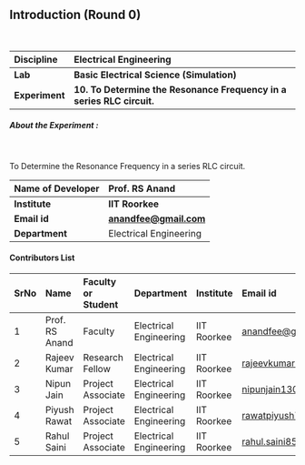 ## Introduction (Round 0)

<br>

<b>Discipline | <b> Electrical Engineering
:--|:--|
<b> Lab | <b> Basic Electrical Science (Simulation)
<b> Experiment|     <b>10. To Determine the Resonance Frequency in a series RLC circuit.

<h5> About the Experiment : </h5> <br>

To Determine the Resonance Frequency in a series RLC circuit.

<b>Name of Developer | <b> Prof. RS Anand
:--|:--|
<b> Institute | <b> IIT Roorkee
<b> Email id|   <b> anandfee@gmail.com
<b> Department | Electrical Engineering

#### Contributors List

SrNo | Name | Faculty or Student | Department| Institute | Email id
:--|:--|:--|:--|:--|:--|
1 | Prof. RS Anand | Faculty | Electrical Engineering | IIT Roorkee | anandfee@gmail.com
2 | Rajeev Kumar | Research Fellow | Electrical Engineering | IIT Roorkee| rajeevkumar.rke@gmail.com
3 | Nipun Jain | Project Associate | Electrical Engineering | IIT Roorkee | nipunjain1305@gmail.com
4 | Piyush Rawat | Project Associate | Electrical Engineering | IIT Roorkee | rawatpiyush72@gmail.com
5 | Rahul Saini | Project Associate | Electrical Engineering | IIT Roorkee | rahul.saini8599@gmail.com

<br>
